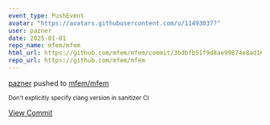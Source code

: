 ```yaml
---
event_type: PushEvent
avatar: "https://avatars.githubusercontent.com/u/11493037?"
user: pazner
date: 2025-01-01
repo_name: mfem/mfem
html_url: https://github.com/mfem/mfem/commit/3bdbfb51f9d8ae99874e8ad169f4ec5f122809bc
repo_url: https://github.com/mfem/mfem
---
```


<a href='https://github.com/pazner' target='_blank'>pazner</a> pushed to <a href='https://github.com/mfem/mfem' target='_blank'>mfem/mfem</a>

<small>Don't explicitly specify clang version in sanitizer CI</small>

<a href='https://github.com/mfem/mfem/commit/3bdbfb51f9d8ae99874e8ad169f4ec5f122809bc' target='_blank'>View Commit</a>